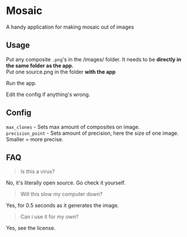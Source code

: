 # Mosaic
A handy application for making mosaic out of images

## Usage

Put any composite `.png`'s in the /images/ folder. It needs to be **directly in the same folder as the app.**<br/>
Put one source.png in the folder **with the app**<br/>

Run the app.

Edit the config if anything's wrong.

## Config

`max_clones` - Sets max amount of composites on image.<br/>
`precision_point` - Sets amount of precision, here the size of one image. Smaller = more precise.


## FAQ


> Is this a virus?

No, it's literally open source. Go check it yourself.

> Will this slow my computer down?

Yes, for 0.5 seconds as it generates the image.

> Can i use it for my own?

Yes, see the license.
